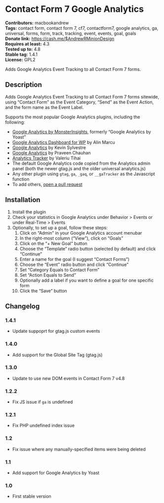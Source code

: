 # Contact Form 7 Google Analytics #
**Contributors:** macbookandrew  
**Tags:** contact form, contact form 7, cf7, contactform7, google analytics, ga, universal, forms, form, track, tracking, event, events, goal, goals  
**Donate link:** https://cash.me/$AndrewRMinionDesign  
**Requires at least:** 4.3  
**Tested up to:** 4.8  
**Stable tag:** 1.4.1  
**License:** GPL2  

Adds Google Analytics Event Tracking to all Contact Form 7 forms.

## Description ##
Adds Google Analytics Event Tracking to all Contact Form 7 forms sitewide, using “Contact Form” as the Event Category, “Send” as the Event Action, and the form name as the Event Label.

Supports the most popular Google Analytics plugins, including the following:

- [Google Analytics by MonsterInsights](https://wordpress.org/plugins/google-analytics-for-wordpress/), formerly “Google Analytics by Yoast”
- [Google Analytics Dashboard for WP](https://wordpress.org/plugins/google-analytics-dashboard-for-wp/) by Alin Marcu
- [Google Analytics](https://wordpress.org/plugins/googleanalytics/) by Kevin Sylvestre
- [Google Analytics](https://wordpress.org/plugins/pc-google-analytics/) by Praveen Chauhan
- [Analytics Tracker](https://wordpress.org/plugins/analytics-tracker/) by Valeriu Tihai
- The default Google Analytics code copied from the Analytics admin panel (both the newer gtag.js and the older universal analytics.js)
- Any other plugin using `gtag`, `ga`, `_gaq`, or `__gaTracker` as the Javascript function
- To add others, [open a pull request](https://github.com/macbookandrew/cf7-google-analytics)

## Installation ##
1. Install the plugin
1. Check your statistics in Google Analytics under Behavior > Events or under Real-Time > Events
1. Optionally, to set up a goal, follow these steps:
    1. Click on “Admin” in your Google Analytics account menubar
    1. In the right-most column (“View”), click on “Goals”
    1. Click on the “+ New Goal” button
    1. Choose the “Template” radio button (selected by default) and click “Continue”
    1. Enter a name for the goal (I suggest “Contact Forms”)
    1. Choose the “Event” radio button and click “Continue”
    1. Set “Category Equals to Contact Form”
    1. Set “Action Equals to Send”
    1. Optionally add a label if you want to define a goal for one specific form
    1. Click the “Save” button

## Changelog ##

### 1.4.1 ###
 - Update suppoprt for gtag.js custom events

### 1.4.0 ###
 - Add support for the Global Site Tag (gtag.js)

### 1.3.0 ###
 - Update to use new DOM events in Contact Form 7 v4.8

### 1.2.2 ###
 - Fix JS issue if `ga` is undefined

### 1.2.1 ###
 - Fix PHP undefined index issue

### 1.2 ###
 - Fix issue where any manually-specified items were being deleted

### 1.1 ###
 - Add support for Google Analytics by Yoast

### 1.0 ###
 - First stable version
